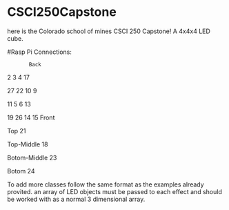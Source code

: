 # CSCI250Capstone




here is the Colorado school of mines CSCI 250 Capstone! A 4x4x4 LED cube.


#Rasp Pi Connections:


           Back
2       3       4       17

27	22	10	9

11	5	6	13

19	26	14	15
	  Front

Top
21

Top-Middle
18

Botom-Middle
23

Botom
24




To add more classes follow the same format as the examples already provited. an array of LED objects must be passed to each effect and should be worked with as a normal 3 dimensional array.



